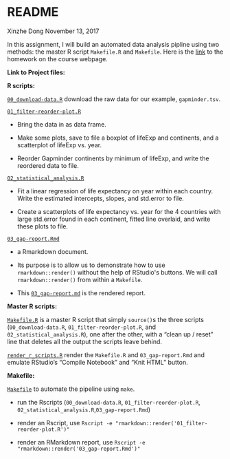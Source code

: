 README
================
Xinzhe Dong
November 13, 2017

In this assignment, I will build an automated data analysis pipline using two methods: the master R script `Makefile.R` and `Makefile`. Here is the [link](http://stat545.com/hw07_automation.html) to the homework on the course webpage.

**Link to Project files:**

**R scripts:**

[`00_download-data.R`](https://github.com/hannahdxz/STAT545-hw-Dong-Xinzhe/blob/master/hw%2007/00_download-data.R) download the raw data for our example, `gapminder.tsv`.

[`01_filter-reorder-plot.R`](https://github.com/hannahdxz/STAT545-hw-Dong-Xinzhe/blob/master/hw%2007/01_filter-reorder-plot.R) 

* Bring the data in as data frame. 

* Make some plots, save to file a boxplot of lifeExp and continents, and a scatterplot of lifeExp vs. year. 

* Reorder Gapminder continents by minimum of lifeExp, and write the reordered data to file.

[`02_statistical_analysis.R`](https://github.com/hannahdxz/STAT545-hw-Dong-Xinzhe/blob/master/hw%2007/02_statistical_analysis.R) 

* Fit a linear regression of life expectancy on year within each country. Write the estimated intercepts, slopes, and std.error to file. 

* Create a scatterplots of life expectancy vs. year for the 4 countries with large std.error found in each continent, fitted line overlaid, and write these plots to file.

[`03_gap-report.Rmd`](https://github.com/hannahdxz/STAT545-hw-Dong-Xinzhe/blob/master/hw%2007/03_gap-report.Rmd) 

* a Rmarkdown document. 

* Its purpose is to allow us to demonstrate how to use `rmarkdown::render()` without the help of RStudio's buttons. We will call `rmarkdown::render()` from within a `Makefile`.

* This [`03_gap-report.md`](https://github.com/hannahdxz/STAT545-hw-Dong-Xinzhe/blob/master/hw%2007/03_gap-report.md) is the rendered report.

**Master R scripts:**

[`Makefile.R`](https://github.com/hannahdxz/STAT545-hw-Dong-Xinzhe/blob/master/hw%2007/Makefile.R) is a master R script that simply `source()`s the three scripts (`00_download-data.R`, `01_filter-reorder-plot.R`, and `02_statistical_analysis.R`), one after the other, with a “clean up / reset” line that deletes all the output the scripts leave behind.

[`render_r_scripts.R`](https://github.com/hannahdxz/STAT545-hw-Dong-Xinzhe/blob/master/hw%2007/render_r_scripts.R) render the `Makefile.R` and `03_gap-report.Rmd` and emulate RStudio’s “Compile Notebook” and “Knit HTML” button. 

**Makefile:**

[`Makefile`](https://github.com/hannahdxz/STAT545-hw-Dong-Xinzhe/blob/master/hw%2007/Makefile) to automate the pipeline using `make`. 

* run the Rscripts (`00_download-data.R`, `01_filter-reorder-plot.R`, `02_statistical_analysis.R`,`03_gap-report.Rmd`) 

* render an Rscript, use `Rscript -e "rmarkdown::render('01_filter-reorder-plot.R')"` 

* render an RMarkdown report, use `Rscript -e "rmarkdown::render('03_gap-report.Rmd')"`
